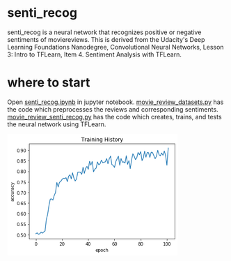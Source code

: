 # senti_recog

senti_recog is a neural network that recognizes positive or negative sentiments of moviereviews. This is derived from the Udacity's Deep Learning Foundations Nanodegree, Convolutional Neural Networks, Lesson 3: Intro to TFLearn, Item 4. Sentiment Analysis with TFLearn.


# where to start

Open [senti_recog.ipynb](senti_recog.ipynb) in jupyter notebook. [movie_review_datasets.py](mnist_datasets.py) has the code which preprocesses the reviews and corresponding sentiments. [movie_review_senti_recog.py](movie_review_senti_recog.py) has the code which creates, trains, and tests the neural network using TFLearn.

![Alt text](training_history.png?raw=true)
